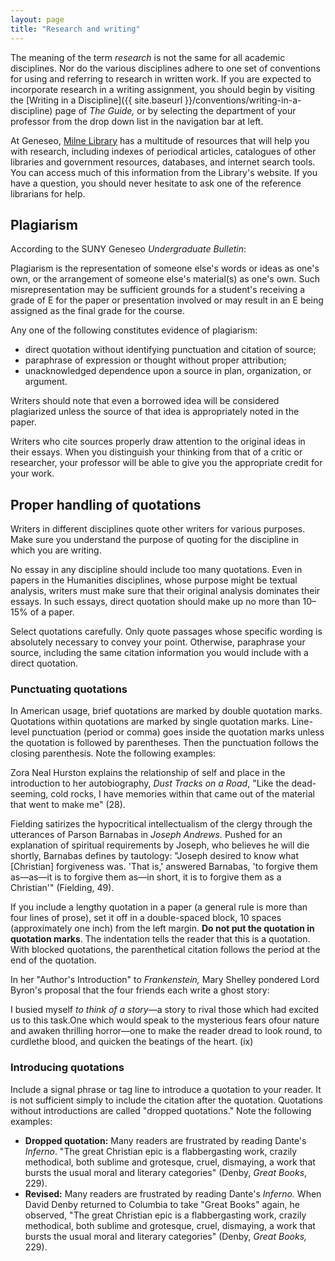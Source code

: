 ```yaml
---
layout: page
title: "Research and writing"
---
```


The meaning of the term *research* is not the same for all academic disciplines. Nor do the various disciplines adhere to one set of conventions for using and referring to research in written work. If you are expected to incorporate research in a writing assignment, you should begin by visiting the [Writing in a Discipline]({{ site.baseurl }}/conventions/writing-in-a-discipline) page of *The Guide,* or by selecting the department of your professor from the drop down list in the navigation bar at left.

At Geneseo, [Milne Library](https://library.geneseo.edu) has a multitude of resources that will help you with research, including indexes of periodical articles, catalogues of other libraries and government resources, databases, and internet search tools. You can access much of this information from the Library's website. If you have a question, you should never hesitate to ask one of the reference librarians for help.

<span id="plagiarism"></span>

## Plagiarism

According to the SUNY Geneseo *Undergraduate Bulletin*:

 Plagiarism is the representation of someone else's words or ideas as one's own, or the arrangement of someone else's material(s) as one's own. Such misrepresentation may be sufficient grounds for a student's receiving a grade of E for the paper or presentation involved or may result in an E being assigned as the final grade for the course.

Any one of the following constitutes evidence of plagiarism:

-   direct quotation without identifying punctuation and citation of source;
-   paraphrase of expression or thought without proper attribution;
-   unacknowledged dependence upon a source in plan, organization, or argument.

Writers should note that even a borrowed idea will be considered plagiarized unless the source of that idea is appropriately noted in the paper.

Writers who cite sources properly draw attention to the original ideas in their essays. When you distinguish your thinking from that of a critic or researcher, your professor will be able to give you the appropriate credit for your work.

<span id="quotations"></span>

## Proper handling of quotations

Writers in different disciplines quote other writers for various purposes. Make sure you understand the purpose of quoting for the discipline in which you are writing.

No essay in any discipline should include too many quotations. Even in papers in the Humanities disciplines, whose purpose might be textual analysis, writers must make sure that their original analysis dominates their essays. In such essays, direct quotation should make up no more than 10&ndash;15% of a paper.

Select quotations carefully. Only quote passages whose specific wording is absolutely necessary to convey your point. Otherwise, paraphrase your source, including the same citation information you would include with a direct quotation.
 
 <h3 id="punctuating">Punctuating quotations</h3>
 
 In American usage, brief quotations are marked by double quotation marks. Quotations within quotations are marked by single quotation marks. Line-level punctuation (period or comma) goes inside the quotation marks unless the quotation is followed by parentheses. Then the punctuation follows the closing parenthesis. Note the following examples:
 
 Zora Neal Hurston explains the relationship of self and place in the introduction to her autobiography, *Dust Tracks on a Road*, "Like the dead-seeming, cold rocks, I have memories within that came out of the material that went to make me" (28).
 
 Fielding satirizes the hypocritical intellectualism of the clergy through the utterances of Parson Barnabas in *Joseph Andrews.* Pushed for an explanation of spiritual requirements by Joseph, who believes he will die shortly, Barnabas defines by tautology: "Joseph desired to know what \[Christian\] forgiveness was. 'That is,' answered Barnabas, 'to forgive them as&mdash;as&mdash;it is to forgive them as&mdash;in short, it is to forgive them as a Christian'" (Fielding, 49).
 
 If you include a lengthy quotation in a paper (a general rule is more than four lines of prose), set it off in a double-spaced block, 10 spaces (approximately one inch) from the left margin. **Do not put the quotation in quotation marks**. The indentation tells the reader that this is a quotation. With blocked quotations, the parenthetical citation follows the period at the end of the quotation.
 
 In her "Author's Introduction" to *Frankenstein,* Mary Shelley pondered Lord Byron's proposal that the four friends each write a ghost story:
 
 I busied myself *to think of a story*&mdash;a story to rival those which had excited us to this task.One which would speak to the mysterious fears ofour nature and awaken thrilling horror&mdash;one to make the reader dread to look round, to curdlethe blood, and quicken the beatings of the heart. (ix)
 
<h3 id="introducing">Introducing quotations</h3>
 
 Include a signal phrase or tag line to introduce a quotation to your reader. It is not sufficient simply to include the citation after the quotation. Quotations without introductions are called "dropped quotations." Note the following examples:
 
-   **Dropped quotation:** Many readers are frustrated by reading Dante's *Inferno*. "The great Christian epic is a flabbergasting work, crazily methodical, both sublime and grotesque, cruel, dismaying, a work that bursts the usual moral and literary categories" (Denby, *Great Books*, 229).
-   **Revised:** Many readers are frustrated by reading Dante's *Inferno.* When David Denby returned to Columbia to take "Great Books" again, he observed, "The great Christian epic is a flabbergasting work, crazily methodical, both sublime and grotesque, cruel, dismaying, a work that bursts the usual moral and literary categories" (Denby, *Great Books,* 229).
